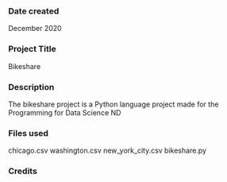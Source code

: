 ### Date created
December 2020

### Project Title
Bikeshare

### Description
The bikeshare project is a Python language project made for the Programming for Data Science ND

### Files used
chicago.csv
washington.csv
new_york_city.csv
bikeshare.py

### Credits

